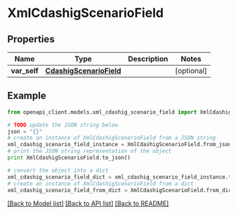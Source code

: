 # XmlCdashigScenarioField


## Properties
Name | Type | Description | Notes
------------ | ------------- | ------------- | -------------
**var_self** | [**CdashigScenarioField**](CdashigScenarioField.md) |  | [optional] 

## Example

```python
from openapi_client.models.xml_cdashig_scenario_field import XmlCdashigScenarioField

# TODO update the JSON string below
json = "{}"
# create an instance of XmlCdashigScenarioField from a JSON string
xml_cdashig_scenario_field_instance = XmlCdashigScenarioField.from_json(json)
# print the JSON string representation of the object
print XmlCdashigScenarioField.to_json()

# convert the object into a dict
xml_cdashig_scenario_field_dict = xml_cdashig_scenario_field_instance.to_dict()
# create an instance of XmlCdashigScenarioField from a dict
xml_cdashig_scenario_field_from_dict = XmlCdashigScenarioField.from_dict(xml_cdashig_scenario_field_dict)
```
[[Back to Model list]](../README.md#documentation-for-models) [[Back to API list]](../README.md#documentation-for-api-endpoints) [[Back to README]](../README.md)


